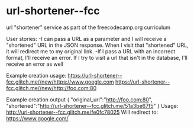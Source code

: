 # url-shortener--fcc
url "shortener" service as part of the freecodecamp.org curriculum

User stories:
-I can pass a URL as a parameter and I will receive a "shortened" URL in the JSON response.
When I visit that "shortened" URL, it will redirect me to my original link.
-If I pass a URL with an incorrect format, I'll receive an error. If I try to visit a url that isn't in the database, I'll receive an error as well

Example creation usage:
https://url-shortener--fcc.glitch.me//new/https://www.google.com
https://url-shortener--fcc.glitch.me//new/http://foo.com:80

Example creation output
{ "original_url":"http://foo.com:80", "shortened":"http://url-shortener--fcc.glitch.me/51a3be67f5" }
Usage:
http://url-shortener--fcc.glitch.me/fe0fc78025
Will redirect to:
https://www.google.com/
